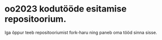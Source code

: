 # oo2023 kodutööde esitamise repositoorium.
Iga õppur teeb repositooriumist fork-haru ning paneb oma tööd sinna sisse.
